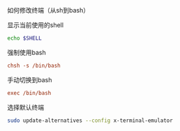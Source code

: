 如何修改终端（从sh到bash）



显示当前使用的shell

```bash
echo $SHELL
```

强制使用bash

```ini
chsh -s /bin/bash
```

手动切换到bash

```ini
exec /bin/bash
```

选择默认终端

```bash
sudo update-alternatives --config x-terminal-emulator
```

